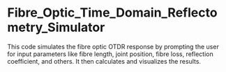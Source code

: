# Fibre_Optic_Time_Domain_Reflectometry_Simulator
This code simulates the fibre optic OTDR response by prompting the user for input parameters like fibre length, joint position, fibre loss, reflection coefficient, and others. It then calculates and visualizes the results.
